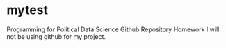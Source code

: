 # mytest
Programming for Political Data Science Github Repository Homework
I will not be using github for my project.
